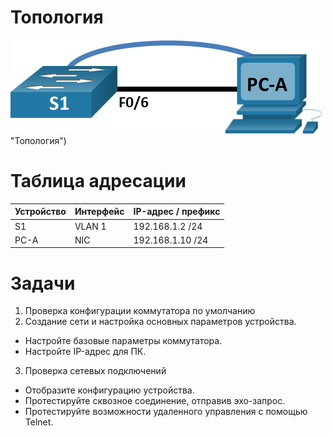 # Топология
![This is an alt text.](basic/labs/01/img/topology.png) "Топология")
# Таблица адресации
|Устройство|Интерфейс|IP-адрес / префикс|
|----------|---------|------------------|
|S1        |VLAN 1   |192.168.1.2 /24|
|PC-A      |NIC      |192.168.1.10 /24|

# Задачи
1. Проверка конфигурации коммутатора по умолчанию
2. Создание сети и настройка основных параметров устройства.
* Настройте базовые параметры коммутатора.
* Настройте IP-адрес для ПК.
3. Проверка сетевых подключений
* Отобразите конфигурацию устройства.
*	Протестируйте сквозное соединение, отправив эхо-запрос.
*	Протестируйте возможности удаленного управления с помощью Telnet.
